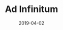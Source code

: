 ---
title: Ad Infinitum
date: 2019-04-02
span: 2
image: assets/images/fulls/02.jpg
thumb: assets/images/thumbs/02.jpg
---